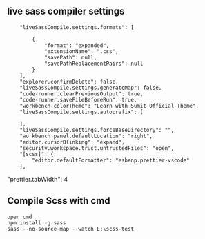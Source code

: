 ## live sass compiler settings

        "liveSassCompile.settings.formats": [
        
            {
                "format": "expanded",
                "extensionName": ".css",
                "savePath": null,
                "savePathReplacementPairs": null
            }
        ],
        "explorer.confirmDelete": false,
        "liveSassCompile.settings.generateMap": false,
        "code-runner.clearPreviousOutput": true,
        "code-runner.saveFileBeforeRun": true,
        "workbench.colorTheme": "Learn with Sumit Official Theme",
        "liveSassCompile.settings.autoprefix": [
        
        ],
        "liveSassCompile.settings.forceBaseDirectory": "",
        "workbench.panel.defaultLocation": "right",
        "editor.cursorBlinking": "expand",
        "security.workspace.trust.untrustedFiles": "open",
        "[scss]": {
            "editor.defaultFormatter": "esbenp.prettier-vscode"
        },
        
"prettier.tabWidth": 4

## Compile Scss with cmd
    open cmd
    npm install -g sass
    sass --no-source-map --watch E:\scss-test
